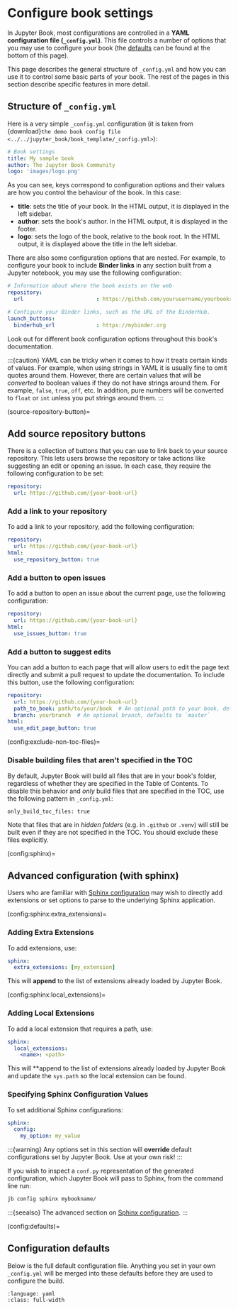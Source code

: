 # Configure book settings

In Jupyter Book, most configurations are controlled in a **YAML configuration file (`_config.yml`)**.
This file controls a number of options that you may use to configure your book
(the [defaults](config:defaults) can be found at the bottom of this page).

This page describes the general structure of `_config.yml`
and how you can use it to control some basic parts of your book.
The rest of the pages in this section describe specific features in more detail.

## Structure of `_config.yml`

Here is a very simple `_config.yml` configuration (it is taken from
{download}`the demo book config file <../../jupyter_book/book_template/_config.yml>`):

```yaml
# Book settings
title: My sample book
author: The Jupyter Book Community
logo: 'images/logo.png'
```

As you can see, keys correspond to configuration options and their values are how you control the behaviour of the book.
In this case:

* **title**: sets the title of your book.
  In the HTML output, it is displayed in the left sidebar.
* **author**: sets the book's author.
  In the HTML output, it is displayed in the footer.
* **logo**: sets the logo of the book, relative to the book root.
  In the HTML output, it is displayed above the title in the left sidebar.

There are also some configuration options that are nested.
For example, to configure your book to include **Binder links** in any section built from a Jupyter notebook,
you may use the following configuration:

```yaml
# Information about where the book exists on the web
repository:
  url                       : https://github.com/yourusername/yourbookrepo

# Configure your Binder links, such as the URL of the BinderHub.
launch_buttons:
  binderhub_url             : https://mybinder.org
```

Look out for different book configuration options throughout this book's documentation.

:::{caution}
YAML can be tricky when it comes to how it treats certain kinds of values. For example,
when using strings in YAML it is usually fine to omit quotes around them. However,
there are certain values that will be *converted* to boolean values if they do not have
strings around them. For example, `false`, `true`, `off`, etc. In addition, pure
numbers will be converted to `float` or `int` unless you put strings around them.
:::

(source-repository-button)=
## Add source repository buttons

There is a collection of buttons that you can use to link back to your source
repository. This lets users browse the repository or take actions like suggesting
an edit or opening an issue. In each case, they require the following configuration
to be set:

```yaml
repository:
  url: https://github.com/{your-book-url}
```

### Add a link to your repository

To add a link to your repository, add the following configuration:

```yaml
repository:
  url: https://github.com/{your-book-url}
html:
  use_repository_button: true
```

### Add a button to open issues

To add a button to open an issue about the current page, use the following
configuration:

```yaml
repository:
  url: https://github.com/{your-book-url}
html:
  use_issues_button: true
```

### Add a button to suggest edits

You can add a button to each page that will allow users to edit the page text
directly and submit a pull request to update the documentation.
To include this button, use the following configuration:

```yaml
repository:
  url: https://github.com/{your-book-url}
  path_to_book: path/to/your/book  # An optional path to your book, defaults to repo root
  branch: yourbranch  # An optional branch, defaults to `master`
html:
  use_edit_page_button: true
```

(config:exclude-non-toc-files)=
### Disable building files that aren't specified in the TOC

By default, Jupyter Book will build all files that are in your book's folder, regardless of whether they are specified in the Table of Contents.
To disable this behavior and *only* build files that are specified in the TOC, use the following pattern in `_config.yml`:

```
only_build_toc_files: true
```

Note that files that are in *hidden folders* (e.g. in `.github` or `.venv`) will still be built even if they are not specified in the TOC. You should exclude these files explicitly.

(config:sphinx)=
## Advanced configuration (with sphinx)

Users who are familiar with [Sphinx configuration](sphinx:build-config) may wish to directly add extensions or set options to parse to the underlying Sphinx application.

(config:sphinx:extra_extensions)=
### Adding Extra Extensions

To add extensions, use:

```yaml
sphinx:
  extra_extensions: [my_extension]
```

This will **append** to the list of extensions already loaded by Jupyter Book.

(config:sphinx:local_extensions)=
### Adding Local Extensions

To add a local extension that requires a path, use:

```yaml
sphinx:
  local_extensions:
    <name>: <path>
```

This will **append to the list of extensions already loaded by Jupyter Book and update the `sys.path` so
the local extension can be found.

### Specifying Sphinx Configuration Values

To set additional Sphinx configurations:

```yaml
sphinx:
  config:
    my_option: my_value
```

:::{warning}
Any options set in this section will **override** default configurations set by Jupyter Book.
Use at your own risk!
:::

If you wish to inspect a `conf.py` representation of the generated configuration,
which Jupyter Book will pass to Sphinx, from the command line run:

```bash
jb config sphinx mybookname/
```

:::{seealso}
The advanced section on [Sphinx configuration](advanced/sphinx-config).
:::

(config:defaults)=
## Configuration defaults

Below is the full default configuration file.
Anything you set in your own `_config.yml` will be merged into these defaults before they are used to configure the build.

```{literalinclude} ../../jupyter_book/default_config.yml
:language: yaml
:class: full-width
```
